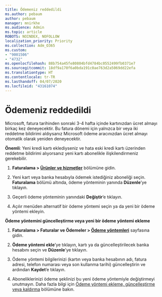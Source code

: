 ```yaml
---
title: Ödemeniz reddedildi
ms.author: pebaum
author: pebaum
manager: mnirkhe
ms.audience: Admin
ms.topic: article
ROBOTS: NOINDEX, NOFOLLOW
localization_priority: Priority
ms.collection: Adm_O365
ms.custom:
- "9001506"
- "4732"
ms.openlocfilehash: 88b754a45fe80804bfd4784bc0552499fb0371e7
ms.sourcegitcommit: 18df9a170f6a0bda191c0ae763d2a5069dd22efa
ms.translationtype: HT
ms.contentlocale: tr-TR
ms.lasthandoff: 04/07/2020
ms.locfileid: "43161074"
---
```

# <a name="your-payment-was-declined"></a>Ödemeniz reddedildi

Microsoft, fatura tarihinden sonraki 3-4 hafta içinde kartınızdan ücret almayı birkaç kez deneyecektir.  Bu fatura dönemi için yalnızca bir veya iki reddetme bildirimi aldıysanız Microsoft ödeme aracınızdan ücret almayı otomatik olarak yeniden deneyecektir.  

**Önemli**: Yeni kredi kartı eklediyseniz ve hata eski kredi kartı üzerinden reddetme bildirimi alıyorsanız yeni kartı abonelikle ilişkilendirmeniz gerekebilir.

1. **Faturalama > [Ürünler ve hizmetler](https://go.microsoft.com/fwlink/p/?linkid=842054)** bölümüne gidin.

2. Yeni kart veya banka hesabıyla ödemek istediğiniz aboneliği seçin. **Faturalama** bölümü altında, ödeme yönteminin yanında **Düzenle**’ye tıklayın.

3. Geçerli ödeme yönteminin yanındaki **Değiştir**’e tıklayın.

4. Açılır menüden alternatif bir ödeme yöntemi seçin ya da yeni bir ödeme yöntemi ekleyin.

**Ödeme yöntemini güncelleştirme veya yeni bir ödeme yöntemi ekleme**

1. **Faturalama > Faturalar ve Ödemeler > [Ödeme yöntemleri](https://go.microsoft.com/fwlink/p/?linkid=2018806)** sayfasına gidin.

2. **Ödeme yöntemi ekle**’ye tıklayın, kartı ya da güncelleştirilecek banka hesabını seçin ve **Düzenle**’ye tıklayın.

3. Ödeme yöntemi bilgilerinizi (kartın veya banka hesabının adı, fatura adresi, telefon numarası veya son kullanma tarihi) güncelleştirin ve ardından **Kaydet**’e tıklayın.

4. Aboneliklerinizi ödeme şeklinizi bu yeni ödeme yöntemiyle değiştirmeyi unutmayın. Daha fazla bilgi için [Ödeme yöntemi ekleme, güncelleştirme veya kaldırma](https://go.microsoft.com/fwlink/?linkid=2118133) bölümüne bakın. 
